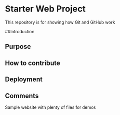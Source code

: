 # Starter Web Project 

This repository is for showing how Git and GitHub work

##Introduction

## Purpose

## How to contribute

## Deployment

## Comments

Sample website with plenty of files for demos
